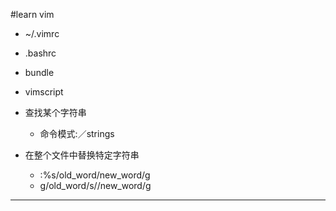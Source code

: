 #learn vim

+ ~/.vimrc
+ .bashrc
+ bundle
+ vimscript


+ 查找某个字符串
  + 命令模式:／strings
+ 在整个文件中替换特定字符串
  + :%s/old_word/new_word/g
  + g/old_word/s//new_word/g


---
